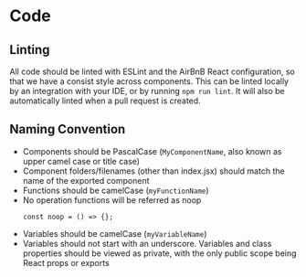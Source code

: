 # Code

## Linting

All code should be linted with ESLint and the AirBnB React configuration, so that
we have a consist style across components. This can be linted locally by an
integration with your IDE, or by running `npm run lint`. It will also be
automatically linted when a pull request is created.

## Naming Convention

* Components should be PascalCase (`MyComponentName`, also known as upper camel
case or title case)
* Component folders/filenames (other than index.jsx) should match the name of
the exported component
* Functions should be camelCase (`myFunctionName`)
* No operation functions will be referred as noop 
  ```
  const noop = () => {};
  ```
* Variables should be camelCase (`myVariableName`)
* Variables should not start with an underscore. Variables and class properties
should be viewed as private, with the only public scope being React props or
exports
